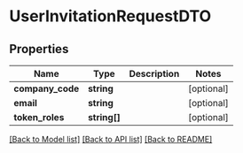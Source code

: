 # UserInvitationRequestDTO

## Properties
Name | Type | Description | Notes
------------ | ------------- | ------------- | -------------
**company_code** | **string** |  | [optional] 
**email** | **string** |  | [optional] 
**token_roles** | **string[]** |  | [optional] 

[[Back to Model list]](../README.md#documentation-for-models) [[Back to API list]](../README.md#documentation-for-api-endpoints) [[Back to README]](../README.md)



